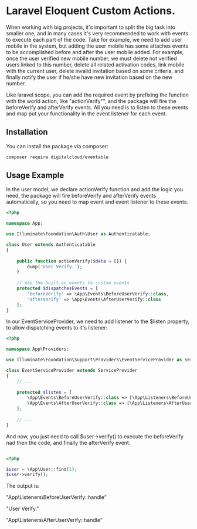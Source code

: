 # Laravel Eloquent Custom Actions.

When working with big projects, it's important to split the big task into smaller one, and in many cases it's very recommended to work with events to execute each part of the code. Take for example, we need to add user mobile in the system, but adding the user mobile has some attaches events to be accomplished before and after the user mobile added. For example,
once the user verified new mobile number, we must delete not verified users linked to this number, delete all related activation codes, link mobile with the current user, delete invalid invitation based on some criteria, and finally notify the user if he/she have new invitation based on the new number.

Like laravel scope, you can add the required event by prefixing the function with the world action, like "actionVerify"", and the package will fire the beforeVerify and afterVerify events. All you need is to listen to these events and map put your functionality in the event listener for each event.

## Installation

You can install the package via composer:

```bash
composer require digitalcloud/eventable
```

## Usage Example


In the user model, we declare actionVerify function and add the logic you need, the package will fire beforeVerify and  afterVerify events automatically, so you need to map event and event listener to these events.

```php
<?php

namespace App;

use Illuminate\Foundation\Auth\User as Authenticatable;

class User extends Authenticatable
{
    
    public function actionVerify($data = []) {
        dump('User Verify.');
    }
    
    // map the built-in events to custom events
    protected $dispatchesEvents = [
        'beforeVerify' => \App\Events\BeforeUserVerify::class,
        'afterVerify' => \App\Events\AfterUserVerify::class
    ];
}

```

In our EventServiceProvider, we need to add listener to the $listen property, to allow dispatching events to it's listener:

```php
<?php

namespace App\Providers;

use Illuminate\Foundation\Support\Providers\EventServiceProvider as ServiceProvider;

class EventServiceProvider extends ServiceProvider
{
    // ...
    
    protected $listen = [
        \App\Events\BeforeUserVerify::class => [\App\Listeners\BeforeUserVerify::class],
        \App\Events\AfterUserVerify::class => [\App\Listeners\AfterUserVerify::class],
    ];
    
    // ...
}

```

And now, you just need to call $user->verify() to execute the beforeVerify nad then the code, and finally the afterVerify event.

```php

<?php

$user = \App\User::find(1);
$user->verify();

```

The output is:

"App\Listeners\BeforeUserVerify::handle"

"User Verify."

"App\Listeners\AfterUserVerify::handle"
